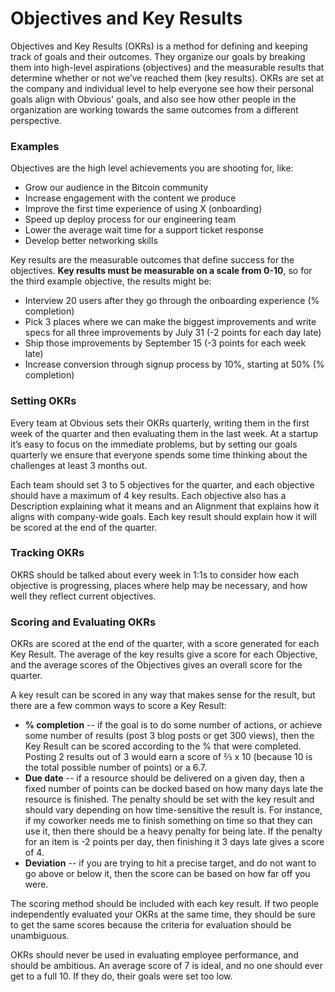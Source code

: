 # Objectives and Key Results

Objectives and Key Results \(OKRs\) is a method for defining and keeping track of goals and their outcomes. They organize our goals by breaking them into high-level aspirations \(objectives\) and the measurable results that determine whether or not we’ve reached them \(key results\). OKRs are set at the company and individual level to help everyone see how their personal goals align with Obvious' goals, and also see how other people in the organization are working towards the same outcomes from a different perspective.

### Examples

Objectives are the high level achievements you are shooting for, like:

* Grow our audience in the Bitcoin community
* Increase engagement with the content we produce
* Improve the first time experience of using X \(onboarding\)
* Speed up deploy process for our engineering team
* Lower the average wait time for a support ticket response
* Develop better networking skills

Key results are the measurable outcomes that define success for the objectives. **Key results must be measurable on a scale from 0-10**, so for the third example objective, the results might be:

* Interview 20 users after they go through the onboarding experience \(% completion\)
* Pick 3 places where we can make the biggest improvements and write  specs for all three improvements by July 31 \(-2 points for each day  late\)
* Ship those improvements by September 15 \(-3 points for each week late\)
* Increase conversion through signup process by 10%, starting at 50% \(% completion\)

### Setting OKRs

Every team at Obvious sets their OKRs quarterly, writing them in the first week of the quarter and then evaluating them in the last week. At a startup it’s easy to focus on the immediate problems, but by setting our goals quarterly we ensure that everyone spends some time thinking about the challenges at least 3 months out.

Each team should set 3 to 5 objectives for the quarter, and each objective should have a maximum of 4 key results. Each objective also has a Description explaining what it means and an Alignment that explains how it aligns with company-wide goals. Each key result should explain how it will be scored at the end of the quarter.

### Tracking OKRs

OKRS should be talked about every week in 1:1s to consider how each objective is progressing, places where help may be necessary, and how well they reflect current objectives.

### Scoring and Evaluating OKRs

OKRs are scored at the end of the quarter, with a score generated for each Key Result. The average of the key results give a score for each Objective, and the average scores of the Objectives gives an overall score for the quarter.

A key result can be scored in any way that makes sense for the result, but there are a few common ways to score a Key Result:

* **% completion** -- if the goal is to do some number of  actions, or achieve some number of results \(post 3 blog posts or get 300  views\), then the Key Result can be scored according to the % that were  completed. Posting 2 results out of 3 would earn a score of ⅔ x 10  \(because 10 is the total possible number of points\) or a 6.7.
* **Due date** -- if a resource should be delivered on a  given day, then a fixed number of points can be docked based on how many  days late the resource is finished. The penalty should be set with the key result and should vary depending on how time-sensitive the result  is. For instance, if my coworker needs me to finish something on time so  that they can use it, then there should be a heavy penalty for being  late. If the penalty for an item is -2 points per day, then finishing it  3 days late gives a score of 4.
* **Deviation** -- if you are trying to hit a precise target, and do not want to go above or below it, then the score can be  based on how far off you were.

The scoring method should be included with each key result. If two people independently evaluated your OKRs at the same time, they should be sure to get the same scores because the criteria for evaluation should be unambiguous.

OKRs should never be used in evaluating employee performance, and should be ambitious. An average score of 7 is ideal, and no one should ever get to a full 10. If they do, their goals were set too low.

